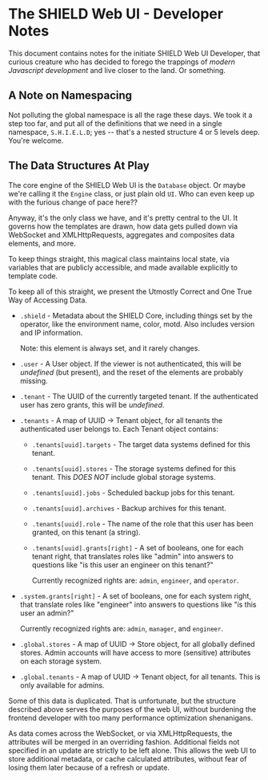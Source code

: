 The SHIELD Web UI - Developer Notes
===================================

This document contains notes for the initiate SHIELD Web UI
Developer, that curious creature who has decided to forego the
trappings of _modern Javascript development_ and live closer to
the land.  Or something.


A Note on Namespacing
---------------------

Not polluting the global namespace is all the rage these days.  We
took it a step too far, and put all of the definitions that we
need in a single namespace, `S.H.I.E.L.D`; yes -- that's a nested
structure 4 or 5 levels deep.  You're welcome.


The Data Structures At Play
---------------------------

The core engine of the SHIELD Web UI is the `Database` object.  Or
maybe we're calling it the `Engine` class, or just plain old `UI`.
Who can even keep up with the furious change of pace here??

Anyway, it's the only class we have, and it's pretty central to
the UI.  It governs how the templates are drawn, how data gets
pulled down via WebSocket and XMLHttpRequests, aggregates and
composites data elements, and more.

To keep things straight, this magical class maintains local state,
via variables that are publicly accessible, and made available
explicitly to template code.

To keep all of this straight, we present the Utmostly Correct and
One True Way of Accessing Data.

- `.shield` - Metadata about the SHIELD Core, including things set
  by the operator, like the environment name, color, motd.  Also
  includes version and IP information.

  Note: this element is always set, and it rarely changes.

- `.user` - A User object.  If the viewer is not authenticated,
  this will be _undefined_ (but present), and the reset of the
  elements are probably missing.

- `.tenant` - The UUID of the currently targeted tenant.  If the
  authenticated user has zero grants, this will be _undefined_.

- `.tenants` - A map of UUID &rarr; Tenant object, for all tenants
  the authenticated user belongs to.   Each Tenant object
  contains:

  - `.tenants[uuid].targets` - The target data systems defined for
    this tenant.

  - `.tenants[uuid].stores` - The storage systems defined for this
    tenant.  This _DOES NOT_ include global storage systems.

  - `.tenants[uuid].jobs` - Scheduled backup jobs for this tenant.
  - `.tenants[uuid].archives` - Backup archives for this tenant.

  - `.tenants[uuid].role` - The name of the role that this user
    has been granted, on this tenant (a string).

  - `.tenants[uuid].grants[right]` - A set of booleans, one for
    each tenant right, that translates roles like "admin" into
    answers to questions like "is this user an engineer on this
    tenant?"

    Currently recognized rights are: `admin`, `engineer`, and
    `operator`.

- `.system.grants[right]` - A set of booleans, one for each system
  right, that translate roles like "engineer" into answers to
  questions like "is this user an admin?"

  Currently recognized rights are: `admin`, `manager`, and
  `engineer`.

- `.global.stores` - A map of UUID &rarr; Store object, for all
   globally defined stores.  Admin accounts will have access to
   more (sensitive) attributes on each storage system.

- `.global.tenants` - A map of UUID &rarr; Tenant object, for all
  tenants.  This is only available for admins.

Some of this data is duplicated.  That is unfortunate, but the
structure described above serves the purposes of the web UI,
without burdening the frontend developer with too many performance
optimization shenanigans.

As data comes across the WebSocket, or via XMLHttpRequests, the
attributes will be merged in an overriding fashion.  Additional
fields not specified in an update are strictly to be left alone.
This allows the web UI to store additional metadata, or cache
calculated attributes, without fear of losing them later because
of a refresh or update.
